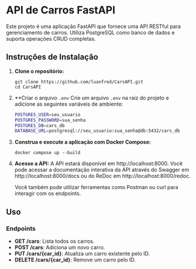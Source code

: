 # API de Carros FastAPI

Este projeto é uma aplicação FastAPI que fornece uma API RESTful para gerenciamento de carros. Utiliza PostgreSQL como banco de dados e suporta operações CRUD completas.


## Instruções de Instalação

1. **Clone o repositório:**
   ```
   git clone https://github.com/luanfred/CarsAPI.git
   cd CarsAPI
   ```

2. **Criar o arquivo `.env`
   Crie um arquivo `.env` na raiz do projeto e adicione as seguintes variáveis de ambiente:

   ```bash
   POSTGRES_USER=seu_usuario
   POSTGRES_PASSWORD=sua_senha
   POSTGRES_DB=cars_db
   DATABASE_URL=postgresql://seu_usuario:sua_senha@db:5432/cars_db
   ```

4. **Construa e execute a aplicação com Docker Compose:**
   ```
   docker compose up --build
   ```

5. **Acesse a API:**
   A API estará disponível em http://localhost:8000. Você pode acessar a documentação interativa da API através do Swagger em http://localhost:8000/docs ou do ReDoc em http://localhost:8000/redoc. 

   Você também pode utilizar ferramentas como Postman ou curl para interagir com os endpoints.

## Uso

### Endpoints

- **GET /cars**: Lista todos os carros.
- **POST /cars**: Adiciona um novo carro.
- **PUT /cars/{car_id}**: Atualiza um carro existente pelo ID.
- **DELETE /cars/{car_id}**: Remove um carro pelo ID.
